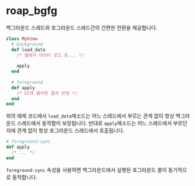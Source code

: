 roap_bgfg
====

백그라운드 스레드와 포그라운드 스레드간의 간편한 전환을 제공합니다.

```rb
class MyView
  # background
  def load_data
    /* 웹에서 데이터 로드 등... */
    
    apply
  end
  
  # foreground
  def apply
    /* UI에 불러온 결과 반영 */
  end
end
```

위의 예제 코드에서 `load_data`메소드는 어느 스레드에서 부르는 관계 없이 항상 백그라운드 스레드에서 동작함이 보장됩니다.
반대로 `apply`메소드는 어느 스레드에서 부르던지에 관계 없이 항상 포그라운드 스레드에서 호출됩니다.

```rb
# foreground-sync
def apply
  /* ... */
end
```
`foreground-sync` 속성을 사용하면 백그라운드에서 실행된 포그라운드 콜이 동기적으로 동작합니다.
